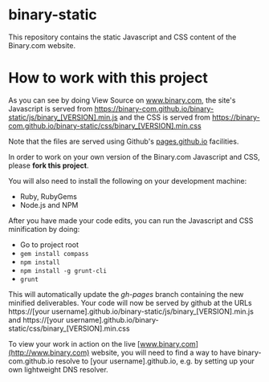 binary-static
=============

This repository contains the static Javascript and CSS content of the Binary.com website.

How to work with this project
=============================

As you can see by doing View Source on www.binary.com, the site's Javascript is served from https://binary-com.github.io/binary-static/js/binary_[VERSION].min.js and the CSS is served from https://binary-com.github.io/binary-static/css/binary_[VERSION].min.css

Note that the files are served using Github's [pages.github.io](https://pages.github.com/) facilities.

In order to work on your own version of the Binary.com Javascript and CSS, please **fork this project**.

You will also need to install the following on your development machine:

- Ruby, RubyGems
- Node.js and NPM

After you have made your code edits, you can run the Javascript and CSS minification by doing:

- Go to project root
- `gem install compass`
- `npm install`
- `npm install -g grunt-cli`
- `grunt`

This will automatically update the *gh-pages* branch containing the new minified deliverables. Your code will now be served by github at the URLs https://[your username].github.io/binary-static/js/binary_[VERSION].min.js and https://[your username].github.io/binary-static/css/binary_[VERSION].min.css

To view your work in action on the live [www.binary.com](http://www.binary.com) website, you will need to find a way to have binary-com.github.io resolve to [your username].github.io, e.g. by setting up your own lightweight DNS resolver.

